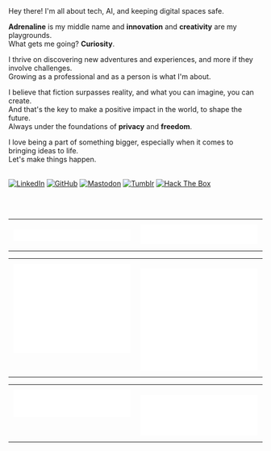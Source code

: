 <!-- DEV CARD
<p align="center">
<image 
src="https://api.daily.dev/devcards/v2/jzd0XPKYw5GfG2OJ9TZtJ.png?r=fxd&type=default"
href="https://dly.to/149YTwKNEdf"
alt="Jonathan Di Rico (yonasuriv) Developer Card"
width="35%"
height=""
align="right">
</p>
 -->

<!-- ABOUT -->

<div align="">
  Hey there! I'm all about tech, AI, and keeping digital spaces safe. 
  
  **Adrenaline** is my middle name and **innovation** and **creativity** are my playgrounds.\
  What gets me going? **Curiosity**. 
  
  I thrive on discovering new adventures and experiences, and more if they involve challenges.\
  Growing as a professional and as a person is what I'm about.
  
  I believe that fiction surpasses reality, and what you can imagine, you can create.\
  And that's the key to make a positive impact in the world, to shape the future. \
  Always under the foundations of **privacy** and **freedom**.
  <div align=""> I love being a part of something bigger, especially when it comes to bringing ideas to life.<br>
  Let's make things happen.<br></div>
</div>

 <br>

  <!-- CONTACT -->
[<img src="https://img.shields.io/badge/LinkedIn-000000?style=for-the-badge&logo=linkedin&logoColor=white" alt="LinkedIn">](https://www.linkedin.com/in/yonadirico)
[<img src="https://img.shields.io/badge/GitHub-000000?style=for-the-badge&logo=github&logoColor=white" alt="GitHub">](https://github.com/yonasuriv)
[<img src="https://img.shields.io/badge/Mastodon-000000?style=for-the-badge&logo=mastodon&logoColor=white" alt="Mastodon">](https://mastodon.social/@yonasuriv)
[<img src="https://img.shields.io/badge/Tumblr-000000?style=for-the-badge&logo=tumblr&logoColor=white" alt="Tumblr">](https://yonasuriv.tumblr.com)
[<img src="https://img.shields.io/badge/HackTheBox-000000?style=for-the-badge&logo=Hack%20The%20Box&logoColor=9FEF00" alt="Hack The Box">](https://app.hackthebox.com/profile/780424)
<!-- [<img src="https://img.shields.io/badge/X-000000?style=for-the-badge&logo=X&logoColor=white" alt="X">](https://x.com/) -->
<!-- [<img src="https://img.shields.io/badge/Instagram-000000?style=for-the-badge&logo=instagram&logoColor=white" alt="Instagram">](https://www.instagram.com/) -->

<!-- HTB Metrics 
<div align="left">
    <img src="https://github.com/user-attachments/assets/f12169f2-96da-48d0-b876-46ddb9b992bc" width="516">
</div>
-->

<!-- TYPING SVG
<div align="center">
  <image 
  src="https://readme-typing-svg.herokuapp.com?color=d90081&lines=Are+you+a+one+or+a+zero%3F"
  alt="Are you a one or a zero?"
  width="39%"
  href="">
</div>
-->
<br>

<!-- 
<div align="center">
<image 
    alt="LinkedIn" 
    href="https://www.linkedin.com/in/yonadirico"
    src="https://img.shields.io/badge/LinkedIn-000000?style=for-the-badge&logo=linkedin&logoColor=white"
 >
<image 
    alt="Instagram" 
    src="https://img.shields.io/badge/Instagram-000000?style=for-the-badge&logo=instagram&logoColor=white"
    href="https://www.instagram.com/yonadirico">
<image 
    alt="GitHub" 
    src="https://img.shields.io/badge/Github-000000?style=for-the-badge&logo=github&logoColor=white"
    href="https://github.com/yonasuriv">
<image 
    alt="X" 
    src="https://img.shields.io/badge/X-000000?style=for-the-badge&logo=x&logoColor=white"
    href="https://x.com/yonasuriv">
    <image 
        alt="Mastodon" 
        src="https://img.shields.io/badge/Mastodon-000000?style=for-the-badge&logo=mastodon&logoColor=white"
        href="https://mastodon.social/@yonasuriv" 
        >
    <!--
    <image 
        alt="Email" 
        src="https://img.shields.io/badge/Email-000000?style=for-the-badge&logo=protonmail&logoColor=white"
        href="mailto:null@yonasuriv.com" 
        >
    <image 
        alt="Website" 
        src="https://img.shields.io/badge/Website-000000?style=for-the-badge&logo=dev.to&logoColor=white"
        href="https://www.yonasuriv.com" 
        >
        -->
</div><br>

<!-- SELF -->
<table style="width: 100%; border-collapse: collapse;">
  <tr>
    <td style="width: 50%; text-align: right; vertical-align: top; padding: 10px;">
      <img src="https://raw.githubusercontent.com/yonasuriv/yonasuriv/refs/heads/main/source/plugins/mbti.profile.svg" 
           alt="MBTI Profile" 
           style="width: 100%; max-width: 100%; margin-top: 10px;">
    </td>
    <td style="width: 50%; text-align: left; vertical-align: top; padding: 10px;">
        <img src="https://raw.githubusercontent.com/yonasuriv/yonasuriv/refs/heads/main/source/plugins/profile.steam-base.svg" 
           alt="Steam" 
           style="width: 100%; max-width: 100%;">
    </td>
  </tr>
</table>

<!-- STATS -->
<table style="width: 100%; border-collapse: collapse;">
  <tr>
    <td style="width: 50%; text-align: right; vertical-align: top; padding: 10px;">
      <img src="https://raw.githubusercontent.com/yonasuriv/yonasuriv/refs/heads/main/source/plugins/metrics.svg" 
           alt="Metrics" 
           style="width: 100%; max-width: 100%;">
    </td>
    <td style="width: 50%; text-align: center; vertical-align: top; padding: 10px;">
        <img src="https://raw.githubusercontent.com/yonasuriv/yonasuriv/refs/heads/main/source/plugins/achievements-detailed.svg" 
           alt="Achievements" 
           style="width: 100%; max-width: 100%; margin-top: 10px;">
    </td>
  </tr>
</table>

<!-- CODING -->
<table style="width: 100%; border-collapse: collapse;">
  <tr>
    <td style="width: 50%; text-align: right; vertical-align: top; padding: 10px;">
      <img src="https://raw.githubusercontent.com/yonasuriv/yonasuriv/refs/heads/main/source/plugins/habits.svg" 
           alt="Coding Habits" 
           style="width: 100%; max-width: 100%;">
    </td>
    <td style="width: 50%; text-align: left; vertical-align: top; padding: 10px;">
        <img src="https://raw.githubusercontent.com/yonasuriv/yonasuriv/refs/heads/main/source/plugins/languages.indepth.svg" 
           alt="Programming Languages" 
           style="width: 100%; max-width: 100%; margin-top: 10px;">
    </td>
  </tr>
</table>

<!-- RSS & Featured Repos
<table style="width: 100%;">
  <tr>
    <td style="width: 50%;">
      <img src="https://raw.githubusercontent.com/yonasuriv/yonasuriv/refs/heads/main/source/plugins/rss.feed.svg" 
           alt="RSS Feeds" 
           width="100%">
    </td>
    <td style="width: 50%; ">
      <img src="https://raw.githubusercontent.com/yonasuriv/yonasuriv/refs/heads/main/source/plugins/featured.repos.svg" 
           alt="Featured Repositories" 
           width="100%">
    </td>
    
  </tr>
</table>
-->

<!-- Exp 
<image 
src="https://raw.githubusercontent.com/yonasuriv/yonasuriv/refs/heads/main/source/plugins/stars.svg"
alt="Stargazers"
width=""
href=""
align="right">

<image 
src="https://raw.githubusercontent.com/yonasuriv/yonasuriv/refs/heads/main/source/plugins/profile.spotify.svg"
alt="Spotify"
width=""
href=""
align="right"> 
-->
